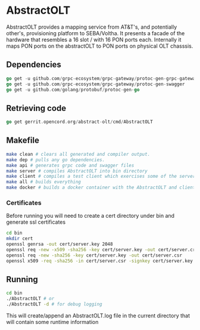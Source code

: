 # AbstractOLT
AbstractOLT provides a mapping service from AT&T's, and potentially other's, provisioning platform to SEBA/Voltha.
It presents a facade of the hardware that resembles a 16 slot / with 16 PON ports each.
Internally it maps PON ports on the abstractOLT to PON ports on physical OLT chasssis.


## Dependencies
```go
go get -u github.com/grpc-ecosystem/grpc-gateway/protoc-gen-grpc-gateway
go get -u github.com/grpc-ecosystem/grpc-gateway/protoc-gen-swagger
go get -u github.com/golang/protobuf/protoc-gen-go
```
## Retrieving code
```go
go get gerrit.opencord.org/abstract-olt/cmd/AbstractOLT
```
## Makefile
```sh
make clean # clears all generated and compiler output.
make dep # pulls any go dependencies.
make api # generates grpc code and swagger files
make server # compiles AbstractOLT into bin directory
make client # compiles a test client which exercises some of the server api functions
make all # builds everything
make docker # builds a docker container with the AbstractOLT and client in /app
```
### Certificates
Before running you will need to create a cert directory under bin and generate ssl certificates
```sh
cd bin
mkdir cert
openssl genrsa -out cert/server.key 2048
openssl req -new -x509 -sha256 -key cert/server.key -out cert/server.crt -days 3650
openssl req -new -sha256 -key cert/server.key -out cert/server.csr
openssl x509 -req -sha256 -in cert/server.csr -signkey cert/server.key -out cert/server.crt -days 3650
```

## Running
```sh
cd bin
./AbstractOLT # or
./AbstractOLT -d # for debug logging
```
This will create/append an AbstractOLT.log file in the current directory that will contain some runtime information





